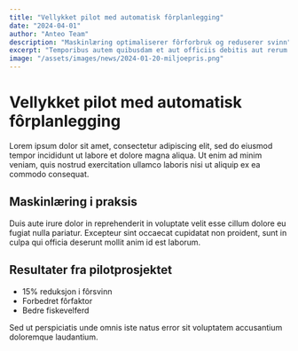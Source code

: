```yaml
---
title: "Vellykket pilot med automatisk fôrplanlegging"
date: "2024-04-01"
author: "Anteo Team"
description: "Maskinlæring optimaliserer fôrforbruk og reduserer svinn"
excerpt: "Temporibus autem quibusdam et aut officiis debitis aut rerum necessitatibus saepe eveniet ut et voluptates."
image: "/assets/images/news/2024-01-20-miljoepris.png"
---
```


# Vellykket pilot med automatisk fôrplanlegging

Lorem ipsum dolor sit amet, consectetur adipiscing elit, sed do eiusmod tempor incididunt ut labore et dolore magna aliqua. Ut enim ad minim veniam, quis nostrud exercitation ullamco laboris nisi ut aliquip ex ea commodo consequat.

## Maskinlæring i praksis

Duis aute irure dolor in reprehenderit in voluptate velit esse cillum dolore eu fugiat nulla pariatur. Excepteur sint occaecat cupidatat non proident, sunt in culpa qui officia deserunt mollit anim id est laborum.

## Resultater fra pilotprosjektet

- 15% reduksjon i fôrsvinn
- Forbedret fôrfaktor
- Bedre fiskevelferd

Sed ut perspiciatis unde omnis iste natus error sit voluptatem accusantium doloremque laudantium.